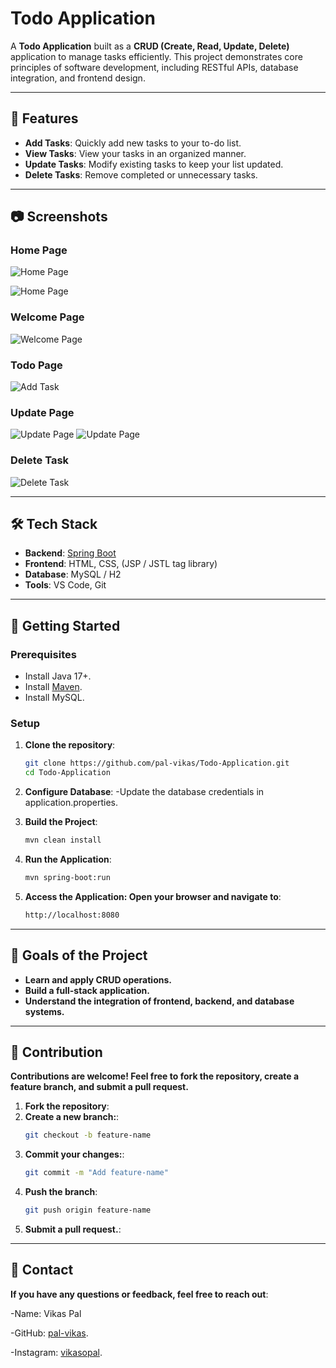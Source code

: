# Todo Application

A **Todo Application** built as a **CRUD (Create, Read, Update, Delete)** application to manage tasks efficiently. This project demonstrates core principles of software development, including RESTful APIs, database integration, and frontend design.

---

## 🌟 Features

- **Add Tasks**: Quickly add new tasks to your to-do list.
- **View Tasks**: View your tasks in an organized manner.
- **Update Tasks**: Modify existing tasks to keep your list updated.
- **Delete Tasks**: Remove completed or unnecessary tasks.

---

## 📷 Screenshots

### Home Page
![Home Page](https://github.com/user-attachments/assets/a470664b-18d2-434a-b27e-011a7015fb8f)

![Home Page](https://github.com/user-attachments/assets/d1c3e342-5197-43e2-8d80-38dd5111e860)

### Welcome Page

![Welcome Page](https://github.com/user-attachments/assets/63d43ffb-7f9f-4df4-9416-6540be8ea65a)

### Todo Page
![Add Task](https://github.com/user-attachments/assets/08f6dd8e-7531-4d19-aee9-f4f7569d3898)

### Update Page
![Update Page](https://github.com/user-attachments/assets/55a16ba1-e1a3-40a8-84f3-3e1deecf8d3c)
![Update Page](https://github.com/user-attachments/assets/9aa67490-0186-4b9d-86d6-0759150bba4d)

### Delete Task
![Delete Task](https://github.com/user-attachments/assets/48d4e470-274a-45ae-bc1c-5ed5e4176464)


---

## 🛠️ Tech Stack

- **Backend**: [Spring Boot](https://spring.io/projects/spring-boot)
- **Frontend**: HTML, CSS,  (JSP / JSTL tag library)
- **Database**: MySQL / H2
- **Tools**: VS Code, Git

---

## 🚀 Getting Started

### Prerequisites
- Install Java 17+.
- Install [Maven](https://maven.apache.org/install.html).
- Install MySQL.

### Setup

1. **Clone the repository**:
   ```bash
   git clone https://github.com/pal-vikas/Todo-Application.git
   cd Todo-Application
2. **Configure Database**:
-Update the database credentials in application.properties.

3. **Build the Project**:
   ```bash
   mvn clean install
4. **Run the Application**:
   ```bash
   mvn spring-boot:run
5. **Access the Application: Open your browser and navigate to**:
    ```bash
    http://localhost:8080

---

## 🎯 Goals of the Project

- **Learn and apply CRUD operations.**
- **Build a full-stack application.**
- **Understand the integration of frontend, backend, and database systems.**

---

## 🙌 Contribution

**Contributions are welcome! Feel free to fork the repository, create a feature branch, and submit a pull request.**

1. **Fork the repository**:
2. **Create a new branch:**:
    ```bash
    git checkout -b feature-name
3. **Commit your changes:**:
   ```bash
   git commit -m "Add feature-name"
4. **Push the branch**:
   ```bash
   git push origin feature-name
5. **Submit a pull request.**:

---

## 📧 Contact

**If you have any questions or feedback, feel free to reach out**:

-Name: Vikas Pal

-GitHub: [pal-vikas](https://github.com/pal-vikas).

-Instagram: [vikasopal](https://www.instagram.com/vikasopal).

   
